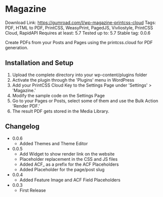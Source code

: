 # Magazine
Download Link: https://gumroad.com/l/wp-magazine-printcss-cloud
Tags: PDF, HTML to PDF, PrintCSS, WeasyPrint, PagedJS, Vivliostyle, PrintCSS Cloud, RapidAPI
Requires at least: 5.7
Tested up to: 5.7
Stable tag: 0.0.6

Create PDFs from your Posts and Pages using the printcss.cloud for PDF generation.

## Installation and Setup

1. Upload the complete directory into your wp-content/plugins folder
2. Activate the plugin through the 'Plugins' menu in WordPress
3. Add your PrintCSS Cloud Key to the Settings Page under 'Settings' > 'Magazine.'
4. Modify the sample code on the Settings Page
5. Go to your Pages or Posts, select some of them and use the Bulk Action 'Render PDF.'
6. The result PDF gets stored in the Media Library.

## Changelog

- 0.0.6
    - Added Themes and Theme Editor
- 0.0.5 
    - Add Widget to show render link on the website
    - Placeholder replacement in the CSS and JS files
    - Added ACF_ as a prefix for the ACF Placeholders
    - Added Placeholder for the page/post slug
- 0.0.4 
    - Added Feature Image and ACF Field Placeholders
- 0.0.3 
    - First Release